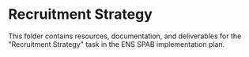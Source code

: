 # Recruitment Strategy

This folder contains resources, documentation, and deliverables for the "Recruitment Strategy" task in the ENS SPAB implementation plan.
